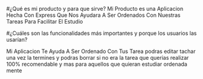 #¿Qué es mi producto y para que sirve?
Mi Producto es una Aplicacion Hecha Con Express Que Nos Ayudara A Ser Ordenados Con  Nuestras Tareas Para Facilitar El Estudio 

#¿Cuáles son las funcionalidades más importantes y porque los usuarios las usarían?

Mi Aplicacion Te Ayuda A Ser Ordenado Con Tus Tarea podras editar tachar una vez la termines y podras borrar si no era la tarea que querias realizar 
100% recomendable y mas para aquellos que quieran estudiar ordenada mente 